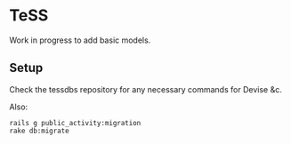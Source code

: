 # TeSS

Work in progress to add basic models.


## Setup

Check the tessdbs repository for any necessary commands for Devise &c.

Also:

    rails g public_activity:migration
    rake db:migrate
